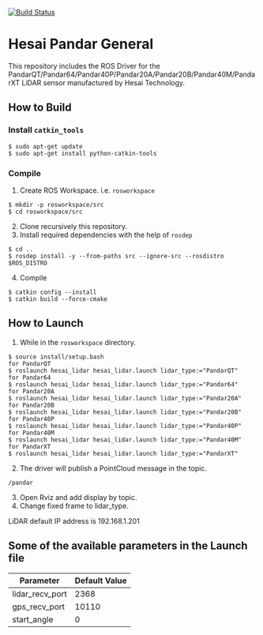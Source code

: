 [![Build Status](https://travis-ci.org/amc-nu/HesaiLidar_Pandar64_ros.svg?branch=master)](https://travis-ci.org/amc-nu/HesaiLidar_Pandar64_ros)

# Hesai Pandar General

This repository includes the ROS Driver for the PandarQT/Pandar64/Pandar40P/Pandar20A/Pandar20B/Pandar40M/PandarXT LiDAR sensor manufactured by Hesai Technology.


## How to Build

### Install `catkin_tools`

```
$ sudo apt-get update
$ sudo apt-get install python-catkin-tools
```

### Compile

1. Create ROS Workspace. i.e. `rosworkspace`
```
$ mkdir -p rosworkspace/src
$ cd rosworkspace/src
```

2. Clone recursively this repository.
3. Install required dependencies with the help of `rosdep` 
```
$ cd ..
$ rosdep install -y --from-paths src --ignore-src --rosdistro $ROS_DISTRO 
```
4. Compile
```
$ catkin config --install
$ catkin build --force-cmake
```

## How to Launch

1. While in the `rosworkspace` directory.
```
$ source install/setup.bash
for PandarQT
$ roslaunch hesai_lidar hesai_lidar.launch lidar_type:="PandarQT"
for Pandar64
$ roslaunch hesai_lidar hesai_lidar.launch lidar_type:="Pandar64"
for Pandar20A
$ roslaunch hesai_lidar hesai_lidar.launch lidar_type:="Pandar20A"
for Pandar20B
$ roslaunch hesai_lidar hesai_lidar.launch lidar_type:="Pandar20B"
for Pandar40P
$ roslaunch hesai_lidar hesai_lidar.launch lidar_type:="Pandar40P"
for Pandar40M
$ roslaunch hesai_lidar hesai_lidar.launch lidar_type:="Pandar40M"
for PandarXT
$ roslaunch hesai_lidar hesai_lidar.launch lidar_type:="PandarXT"
```
2. The driver will publish a PointCloud message in the topic.
```
/pandar
```
3. Open Rviz and add display by topic.
4. Change fixed frame to lidar_type.

LiDAR default IP address is 192.168.1.201

## Some of the available parameters in the Launch file

|Parameter | Default Value|
|---------|---------------|
|lidar_recv_port |2368|
|gps_recv_port  |10110|
|start_angle |0|


